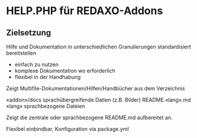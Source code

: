 # HELP.PHP für REDAXO-Addons

## Zielsetzung

Hilfe und Dokumentation in unterschiedlichen Granulierungen standardisiert bereitstellen

- einfach zu nutzen
- komplexe Dokumentation wo erforderlich
- flexibel in der Handhabung

Zeigt Multifile-Dokumentationen/Hilfen/Handbücher aus dem Verzeichnis 

  «addon»/docs
    sprachübergreifende Datien (z.B. Bilder)
    README.«lang».md
    «lang»
      sprachbezogene Dateien

Zeigt die zentrale oder sprachbezogene README.md aufbereitet an.

Flexibel einbindbar, Konfiguration via package.yml
